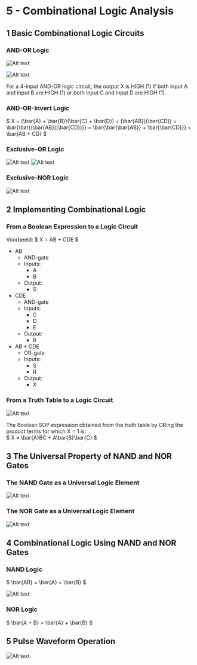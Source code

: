 # 5 - Combinational Logic Analysis

## 1 Basic Combinational Logic Circuits

### AND-OR Logic

![Alt text](afbeeldingen/5_image.png)

![Alt text](afbeeldingen/5_image_1.png)

For a 4-input AND-OR logic circuit, the output X is HIGH (1) if both input A and input B are HIGH (1) or both input C and input D are HIGH (1).

### AND-OR-Invert Logic

$ X = (\bar{A} + \bar{B})(\bar{C} + \bar{D}) = (\bar{AB})(\bar{CD}) = \bar{\bar{(\bar{AB})(\bar{CD})}} = \bar{\bar{\bar{AB}} + \bar{\bar{CD}}} = \bar{AB + CD} $

### Exclusive-OR Logic

![Alt text](afbeeldingen/5_image_2.png)
![Alt text](afbeeldingen/5_image_3.png)

### Exclusive-NOR Logic

![Alt text](afbeeldingen/5_image_4.png)

## 2 Implementing Combinational Logic

### From a Boolean Expression to a Logic Circuit

Voorbeeld: $ X = AB + CDE $

* AB
    * AND-gate
    * Inputs: 
        * A
        * B
    * Output:
        * S
* CDE
    * AND-gate
    * Inputs:
        * C
        * D
        * E
    * Output:
        * R
* AB + CDE
    * OR-gate
    * Inputs:
        * S
        * R
    * Output:
        * X

### From a Truth Table to a Logic Circuit

![Alt text](afbeeldingen/5_image_5.png)

The Boolean SOP expression obtained from the truth table by ORing the product terms for which X = 1 is: <br>
$ X = \bar{A}BC + A\bar{B}\bar{C} $

## 3 The Universal Property of NAND and NOR Gates

### The NAND Gate as a Universal Logic Element

![Alt text](afbeeldingen/5_image_6.png)

### The NOR Gate as a Universal Logic Element

![Alt text](afbeeldingen/5_image_7.png)

## 4 Combinational Logic Using NAND and NOR Gates

### NAND Logic

$ \bar{AB} = \bar{A} + \bar{B} $

![Alt text](afbeeldingen/5_image_8.png)

### NOR Logic

$ \bar{A + B} = \bar{A} + \bar{B} $

## 5 Pulse Waveform Operation

![Alt text](afbeeldingen/5_image_9.png)